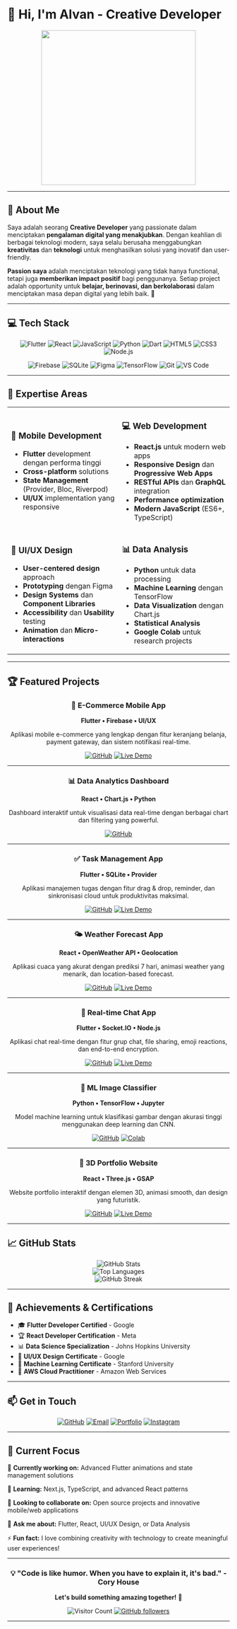 # 👋 Hi, I'm Alvan - Creative Developer

<div align="center">
</div>

<div align="center">
  <img src="https://media.giphy.com/media/qgQUggAC3Pfv687qPC/giphy.gif" width="350" />
</div>

---

## 🚀 About Me

Saya adalah seorang **Creative Developer** yang passionate dalam menciptakan **pengalaman digital yang menakjubkan**. Dengan keahlian di berbagai teknologi modern, saya selalu berusaha menggabungkan **kreativitas** dan **teknologi** untuk menghasilkan solusi yang inovatif dan user-friendly.

**Passion saya** adalah menciptakan teknologi yang tidak hanya functional, tetapi juga **memberikan impact positif** bagi penggunanya. Setiap project adalah opportunity untuk **belajar, berinovasi, dan berkolaborasi** dalam menciptakan masa depan digital yang lebih baik. 🌟

---

## 💻 Tech Stack

<div align="center">
  
![Flutter](https://img.shields.io/badge/Flutter-%2302569B.svg?style=for-the-badge&logo=Flutter&logoColor=white)
![React](https://img.shields.io/badge/react-%2320232a.svg?style=for-the-badge&logo=react&logoColor=%2361DAFB)
![JavaScript](https://img.shields.io/badge/javascript-%23323330.svg?style=for-the-badge&logo=javascript&logoColor=%23F7DF1E)
![Python](https://img.shields.io/badge/python-3670A0?style=for-the-badge&logo=python&logoColor=ffdd54)
![Dart](https://img.shields.io/badge/dart-%230175C2.svg?style=for-the-badge&logo=dart&logoColor=white)
![HTML5](https://img.shields.io/badge/html5-%23E34F26.svg?style=for-the-badge&logo=html5&logoColor=white)
![CSS3](https://img.shields.io/badge/css3-%231572B6.svg?style=for-the-badge&logo=css3&logoColor=white)
![Node.js](https://img.shields.io/badge/node.js-6DA55F?style=for-the-badge&logo=node.js&logoColor=white)

</div>

<div align="center">
  
![Firebase](https://img.shields.io/badge/firebase-%23039BE5.svg?style=for-the-badge&logo=firebase)
![SQLite](https://img.shields.io/badge/sqlite-%2307405e.svg?style=for-the-badge&logo=sqlite&logoColor=white)
![Figma](https://img.shields.io/badge/figma-%23F24E1E.svg?style=for-the-badge&logo=figma&logoColor=white)
![TensorFlow](https://img.shields.io/badge/TensorFlow-%23FF6F00.svg?style=for-the-badge&logo=TensorFlow&logoColor=white)
![Git](https://img.shields.io/badge/git-%23F05033.svg?style=for-the-badge&logo=git&logoColor=white)
![VS Code](https://img.shields.io/badge/Visual%20Studio%20Code-0078d7.svg?style=for-the-badge&logo=visual-studio-code&logoColor=white)

</div>

---

## 🎯 Expertise Areas

<table>
<tr>
<td width="50%">

### 📱 Mobile Development
- **Flutter** development dengan performa tinggi
- **Cross-platform** solutions
- **State Management** (Provider, Bloc, Riverpod)
- **UI/UX** implementation yang responsive

</td>
<td width="50%">

### 💻 Web Development
- **React.js** untuk modern web apps
- **Responsive Design** dan **Progressive Web Apps**
- **RESTful APIs** dan **GraphQL** integration
- **Performance optimization**
- **Modern JavaScript** (ES6+, TypeScript)

</td>
</tr>
<tr>
<td width="50%">

### 🎨 UI/UX Design
- **User-centered design** approach
- **Prototyping** dengan Figma
- **Design Systems** dan **Component Libraries**
- **Accessibility** dan **Usability** testing
- **Animation** dan **Micro-interactions**

</td>
<td width="50%">

### 📊 Data Analysis
- **Python** untuk data processing
- **Machine Learning** dengan TensorFlow
- **Data Visualization** dengan Chart.js
- **Statistical Analysis**
- **Google Colab** untuk research projects

</td>
</tr>
</table>

---

## 🏆 Featured Projects

<div align="center">

### 🛒 E-Commerce Mobile App
**Flutter • Firebase • UI/UX**

Aplikasi mobile e-commerce yang lengkap dengan fitur keranjang belanja, payment gateway, dan sistem notifikasi real-time.

[![GitHub](https://img.shields.io/badge/GitHub-100000?style=for-the-badge&logo=github&logoColor=white)](https://github.com/alvan/project1)
[![Live Demo](https://img.shields.io/badge/Live%20Demo-FF4081?style=for-the-badge&logo=google-play&logoColor=white)](https://play.google.com/store/apps/details?id=com.alvan.ecommerce)

---

### 📊 Data Analytics Dashboard
**React • Chart.js • Python**

Dashboard interaktif untuk visualisasi data real-time dengan berbagai chart dan filtering yang powerful.

[![GitHub](https://img.shields.io/badge/GitHub-100000?style=for-the-badge&logo=github&logoColor=white)](https://github.com/alvan/project2)

---

### ✅ Task Management App
**Flutter • SQLite • Provider**

Aplikasi manajemen tugas dengan fitur drag & drop, reminder, dan sinkronisasi cloud untuk produktivitas maksimal.

[![GitHub](https://img.shields.io/badge/GitHub-100000?style=for-the-badge&logo=github&logoColor=white)](https://github.com/alvan/project3)
[![Live Demo](https://img.shields.io/badge/Live%20Demo-FF4081?style=for-the-badge&logo=google-play&logoColor=white)](https://play.google.com/store/apps/details?id=com.alvan.taskmanager)

---

### 🌤️ Weather Forecast App
**React • OpenWeather API • Geolocation**

Aplikasi cuaca yang akurat dengan prediksi 7 hari, animasi weather yang menarik, dan location-based forecast.

[![GitHub](https://img.shields.io/badge/GitHub-100000?style=for-the-badge&logo=github&logoColor=white)](https://github.com/alvan/project4)
[![Live Demo](https://img.shields.io/badge/Live%20Demo-00C7B7?style=for-the-badge&logo=netlify&logoColor=white)](https://weather-app-alvan.netlify.app)

---

### 💬 Real-time Chat App
**Flutter • Socket.IO • Node.js**

Aplikasi chat real-time dengan fitur grup chat, file sharing, emoji reactions, dan end-to-end encryption.

[![GitHub](https://img.shields.io/badge/GitHub-100000?style=for-the-badge&logo=github&logoColor=white)](https://github.com/alvan/project5)
[![Live Demo](https://img.shields.io/badge/Live%20Demo-FF4081?style=for-the-badge&logo=google-play&logoColor=white)](https://play.google.com/store/apps/details?id=com.alvan.chat)

---

### 🤖 ML Image Classifier
**Python • TensorFlow • Jupyter**

Model machine learning untuk klasifikasi gambar dengan akurasi tinggi menggunakan deep learning dan CNN.

[![GitHub](https://img.shields.io/badge/GitHub-100000?style=for-the-badge&logo=github&logoColor=white)](https://github.com/alvan/project6)
[![Colab](https://img.shields.io/badge/Colab-F9AB00?style=for-the-badge&logo=googlecolab&color=525252)](https://colab.research.google.com/drive/1abc123def456)

---

### 🎨 3D Portfolio Website
**React • Three.js • GSAP**

Website portfolio interaktif dengan elemen 3D, animasi smooth, dan design yang futuristik.

[![GitHub](https://img.shields.io/badge/GitHub-100000?style=for-the-badge&logo=github&logoColor=white)](https://github.com/alvan/project7)
[![Live Demo](https://img.shields.io/badge/Live%20Demo-00C7B7?style=for-the-badge&logo=netlify&logoColor=white)](https://portfolio-3d-alvan.netlify.app)

</div>

---

## 📈 GitHub Stats

<div align="center">
  <img src="https://github-readme-stats.vercel.app/api?username=alvan&show_icons=true&theme=tokyonight&hide_border=true&bg_color=0D1117&title_color=00FFFF&icon_color=00FFFF&text_color=FFFFFF" alt="GitHub Stats" />
</div>

<div align="center">
  <img src="https://github-readme-stats.vercel.app/api/top-langs/?username=alvan&layout=compact&theme=tokyonight&hide_border=true&bg_color=0D1117&title_color=00FFFF&text_color=FFFFFF" alt="Top Languages" />
</div>

<div align="center">
  <img src="https://github-readme-streak-stats.herokuapp.com/?user=alvan&theme=tokyonight&hide_border=true&background=0D1117&stroke=00FFFF&ring=00FFFF&fire=FF6B6B&currStreakLabel=00FFFF" alt="GitHub Streak" />
</div>

---

## 🏅 Achievements & Certifications

- 🎓 **Flutter Developer Certified** - Google
- 🏆 **React Developer Certification** - Meta
- 📊 **Data Science Specialization** - Johns Hopkins University
- 🎨 **UI/UX Design Certificate** - Google
- 🤖 **Machine Learning Certificate** - Stanford University
- 🚀 **AWS Cloud Practitioner** - Amazon Web Services

---

## 📫 Get in Touch

<div align="center">

[![GitHub](https://img.shields.io/badge/GitHub-100000?style=for-the-badge&logo=github&logoColor=white)](https://github.com/alvan)
[![Email](https://img.shields.io/badge/Email-D14836?style=for-the-badge&logo=gmail&logoColor=white)](mailto:alvan.developer@gmail.com)
[![Portfolio](https://img.shields.io/badge/Portfolio-FF5722?style=for-the-badge&logo=todoist&logoColor=white)](https://alvan-portfolio.netlify.app)
[![Instagram](https://img.shields.io/badge/Instagram-E4405F?style=for-the-badge&logo=instagram&logoColor=white)](https://instagram.com/alvan.dev)

</div>

---

## 🎯 Current Focus

🔭 **Currently working on:** Advanced Flutter animations and state management solutions

🌱 **Learning:** Next.js, TypeScript, and advanced React patterns

👯 **Looking to collaborate on:** Open source projects and innovative mobile/web applications

💬 **Ask me about:** Flutter, React, UI/UX Design, or Data Analysis

⚡ **Fun fact:** I love combining creativity with technology to create meaningful user experiences!

---

<div align="center">
  
### 💡 "Code is like humor. When you have to explain it, it's bad." - Cory House

**Let's build something amazing together!** 🚀

![Visitor Count](https://komarev.com/ghpvc/?username=alvan&label=Profile%20views&color=0e75b6&style=flat)
[![GitHub followers](https://img.shields.io/github/followers/alvan?label=Follow&style=social)](https://github.com/alvan)

</div>

---


